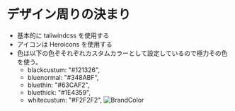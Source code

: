 # デザイン周りの決まり

-   基本的に taliwindcss を使用する
-   アイコンは Heroicons を使用する
-   色は以下の色ぞそれぞれカスタムカラーとして設定しているので極力その色を使う。
    -   blackcustum: "#121326",
    -   bluenormal: "#348ABF",
    -   bluethin: "#63CAF2",
    -   bluethick: "#1E4359",
    -   whitecustum: "#F2F2F2",
        ![BrandColor](https://github.com/Keisuke05410/kobeUni-portal/assets/113495285/8180fa07-85e1-4c83-85f6-cb883a43b327)
